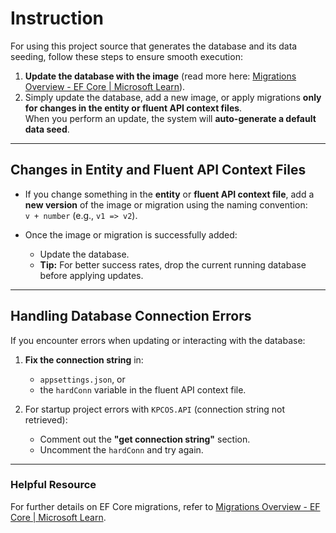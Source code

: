 # Instruction

For using this project source that generates the database and its data seeding, follow these steps to ensure smooth execution:

1. **Update the database with the image** (read more here: [Migrations Overview - EF Core | Microsoft Learn](https://learn.microsoft.com/en-us/ef/core/managing-schemas/migrations/?tabs=dotnet-core-cli)).
2. Simply update the database, add a new image, or apply migrations **only for changes in the entity or fluent API context files**.  
   When you perform an update, the system will **auto-generate a default data seed**.

---

## Changes in Entity and Fluent API Context Files

- If you change something in the **entity** or **fluent API context file**, add a **new version** of the image or migration using the naming convention:  
  `v + number` (e.g., `v1 => v2`).

- Once the image or migration is successfully added:
   - Update the database.  
   - **Tip:** For better success rates, drop the current running database before applying updates.

---

## Handling Database Connection Errors

If you encounter errors when updating or interacting with the database:

1. **Fix the connection string** in:
   - `appsettings.json`, or
   - the `hardConn` variable in the fluent API context file.

2. For startup project errors with `KPCOS.API` (connection string not retrieved):
   - Comment out the **"get connection string"** section.
   - Uncomment the `hardConn` and try again.

---

### Helpful Resource

For further details on EF Core migrations, refer to [Migrations Overview - EF Core | Microsoft Learn](https://learn.microsoft.com/en-us/ef/core/managing-schemas/migrations/?tabs=dotnet-core-cli).
